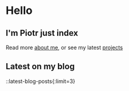 # Hello

## I'm Piotr just index

Read more [about me](/about), or see my latest [projects](/projects)

## Latest on my blog

::latest-blog-posts{:limit=3}
